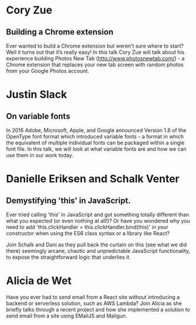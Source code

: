 # Cory Zue

## Building a Chrome extension

Ever wanted to build a Chrome extension but weren’t sure where to start? Well it turns out that it’s really easy! In this talk Cory Zue will talk about his experience building Photos New Tab (http://www.photosnewtab.com/) - a Chrome extension that replaces your new tab screen with random photos from your Google Photos account.

# Justin Slack

## On variable fonts

In 2016 Adobe, Microsoft, Apple, and Google announced Version 1.8 of the OpenType font format which introduced variable fonts - a format in which the equivalent of multiple individual fonts can be packaged within a single font file. In this talk, we will look at what variable fonts are and how we can use them in our work today.

# Danielle Eriksen and Schalk Venter

## Demystifying 'this' in JavaScript.

Ever tried calling 'this' in JavaScript and got something totally different than what you expected (or even nothing at all!)? Or have you wondered why you need to add 'this.clickHandler = this.clickHandler.bind(this)' in your constructor when using the ES6 class syntax or a library like React?

Join Schalk and Dani as they pull back the curtain on this (see what we did there) seemingly arcane, chaotic and unpredictable JavaScript functionality, to expose the straightforward logic that underlies it.

# Alicia de Wet

Have you ever had to send email from a React site without introducing a backend or serverless solution, such as AWS Lambda?
Join Alicia as she briefly talks through a recent project and how she implemented a solution to send email from a site using EMailJS and Mailgun.
